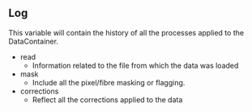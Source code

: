## Log
This variable will contain the history of all the processes applied to the DataContainer.
- read
  - Information related to the file from which the data was loaded
- mask
  - Include all the pixel/fibre masking or flagging. 
- corrections
  - Reflect all the corrections applied to the data